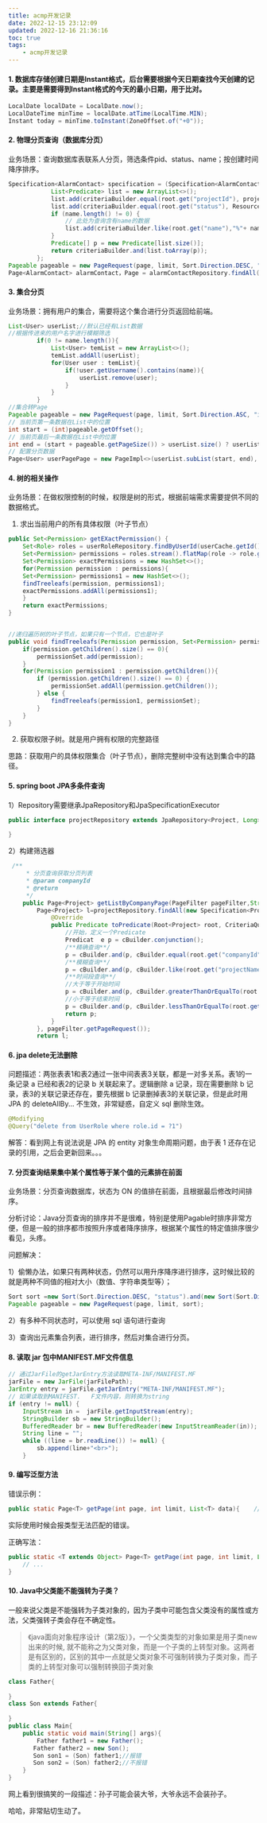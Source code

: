```yaml
---
title: acmp开发记录
date: 2022-12-15 23:12:09
updated: 2022-12-16 21:36:16
toc: true
tags: 
    - acmp开发记录
---
```

#### 1. 数据库存储创建日期是Instant格式，后台需要根据今天日期查找今天创建的记录。主要是需要得到Instant格式的今天的最小日期，用于比对。

```java
LocalDate localDate = LocalDate.now();
LocalDateTime minTime = localDate.atTime(LocalTime.MIN);
Instant today = minTime.toInstant(ZoneOffset.of("+0"));
```



#### 2. 物理分页查询（数据库分页）

业务场景：查询数据库表联系人分页，筛选条件pid、status、name；按创建时间降序排序。

```java
Specification<AlarmContact> specification = (Specification<AlarmContact>) (root, query, criteriaBuilder) -> {
            List<Predicate> list = new ArrayList<>();
            list.add(criteriaBuilder.equal(root.get("projectId"), projectId));
            list.add(criteriaBuilder.equal(root.get("status"), ResourceStatus.ENABLE));
            if (name.length() != 0) {
                // 此处为查询含有name的数据
                list.add(criteriaBuilder.like(root.get("name"),"%"+ name +"%" ));
            }
            Predicate[] p = new Predicate[list.size()];
            return criteriaBuilder.and(list.toArray(p));
        };
Pageable pageable = new PageRequest(page, limit, Sort.Direction.DESC, "createdDate");
Page<AlarmContact> alarmContact，Page = alarmContactRepository.findAll(specification, pageable);
```



#### 3. 集合分页

业务场景：拥有用户的集合，需要将这个集合进行分页返回给前端。

```java
List<User> userList;//默认已经有List数据
//根据传进来的用户名字进行模糊筛选
        if(0 != name.length()){
            List<User> temList = new ArrayList<>();
            temList.addAll(userList);
            for(User user : temList){
                if(!user.getUsername().contains(name)){
                    userList.remove(user);
                }
            }
        }
//集合转Page
Pageable pageable = new PageRequest(page, limit, Sort.Direction.ASC, "id");
// 当前页第一条数据在List中的位置
int start = (int)pageable.getOffset();
// 当前页最后一条数据在List中的位置
int end = (start + pageable.getPageSize()) > userList.size() ? userList.size() : ( start + pageable.getPageSize());
// 配置分页数据
Page<User> userPagePage = new PageImpl<>(userList.subList(start, end), pageable, userList.size());
```



#### 4. 树的相关操作

业务场景：在做权限控制的时候，权限是树的形式，根据前端需求需要提供不同的数据格式。

1. 求出当前用户的所有具体权限（叶子节点）

```java
public Set<Permission> getEXactPermission() {
    Set<Role> roles = userRoleRepository.findByUserId(userCache.getId()).stream().map(userRole -> userRole.getRole()).collect(Collectors.toSet());
    Set<Permission> permissions = roles.stream().flatMap(role -> role.getPermissions().stream()).collect(Collectors.toSet());
    Set<Permission> exactPermissions = new HashSet<>();
    for(Permission permission : permissions){
    Set<Permission> permissions1 = new HashSet<>();
    findTreeleafs(permission, permissions1);
    exactPermissions.addAll(permissions1);
    }
    return exactPermissions;
}


//递归遍历树的叶子节点，如果只有一个节点，它也是叶子
public void findTreeleafs(Permission permission, Set<Permission> permissionSet) {
    if(permission.getChildren().size() == 0){
        permissionSet.add(permission);
    }
    for(Permission permission1 : permission.getChildren()){
        if (permission.getChildren().size() == 0) {
            permissionSet.addAll(permission.getChildren());
        } else {
            findTreeleafs(permission1, permissionSet);
        }
    }
}
```

2) 获取权限子树。就是用户拥有权限的完整路径

思路：获取用户的具体权限集合（叶子节点），删除完整树中没有达到集合中的路径。



#### 5. spring boot JPA多条件查询

1）Repository需要继承JpaRepository和JpaSpecificationExecutor

```java
public interface projectRepository extends JpaRepository<Project, Long>, JpaSpecificationExecutor<Project> {
    
}
```

2）构建筛选器

```java
 /**
     * 分页查询获取分页列表
     * @param companyId
     * @return
     */
    public Page<Project> getListByCompanyPage(PageFilter pageFilter,String companyId,Date beginDate,Date endDate,String projectName) {
        Page<Project> l=projectRepository.findAll(new Specification<Project>() {
            @Override
            public Predicate toPredicate(Root<Project> root, CriteriaQuery<?> criteriaQuery, CriteriaBuilder cBuilder) {
                //开始，定义一个Predicate
                Predicat  e p = cBuilder.conjunction();
                /**精确查询**/
                p = cBuilder.and(p, cBuilder.equal(root.get("companyId"), companyId));
                /**模糊查询**/
                p = cBuilder.and(p, cBuilder.like(root.get("projectName"), "%"+projectName+"%"));
                /**时间段查询**/
                //大于等于开始时间
                p = cBuilder.and(p, cBuilder.greaterThanOrEqualTo(root.get("createTime"), beginDate));
                //小于等于结束时间
                p = cBuilder.and(p, cBuilder.lessThanOrEqualTo(root.get("createTime"), endDate));
                return p;
            }
        }, pageFilter.getPageRequest());
        return l;
```



#### 6. jpa delete无法删除

问题描述：两张表表1和表2通过一张中间表表3关联，都是一对多关系。表1的一条记录 a 已经和表2的记录 b 关联起来了。逻辑删除 a 记录，现在需要删除 b 记录，表3的关联记录还存在，要先根据 b 记录删掉表3的关联记录，但是此时用 JPA 的 deleteAllBy... 不生效，非常疑惑，自定义 sql 删除生效。

```java
@Modifying
@Query("delete from UserRole where role.id = ?1")
```

解答：看到网上有说法说是 JPA 的 entity 对象生命周期问题，由于表 1 还存在记录的引用，之后会更新回来。。。



#### 7. 分页查询结果集中某个属性等于某个值的元素排在前面

业务场景：分页查询数据库，状态为 ON 的值排在前面，且根据最后修改时间排序。

分析讨论：Java分页查询的排序并不是很难，特别是使用Pagable时排序非常方便，但是一般的排序都市按照升序或者降序排序，根据某个属性的特定值排序很少看见，头疼。

问题解决：

1）偷懒办法，如果只有两种状态，仍然可以用升序降序进行排序，这时候比较的就是两种不同值的相对大小（数值、字符串类型等）；

```java
Sort sort =new Sort(Sort.Direction.DESC, "status").and(new Sort(Sort.Direction.DESC, "lastModifiedDate"));
Pageable pageable = new PageRequest(page, limit, sort);
```



2）有多种不同状态时，可以使用 sql 语句进行查询 

3）查询出元素集合列表，进行排序，然后对集合进行分页。



#### 8. 读取 jar 包中MANIFEST.MF文件信息

```java
// 通过JarFile的getJarEntry方法读取META-INF/MANIFEST.MF
jarFile = new JarFile(jarFilePath);
JarEntry entry = jarFile.getJarEntry("META-INF/MANIFEST.MF");
// 如果读取到MANIFEST.   F文件内容，则转换为string
if (entry != null) {
    InputStream in =  jarFile.getInputStream(entry);
    StringBuilder sb = new StringBuilder();
    BufferedReader br = new BufferedReader(new InputStreamReader(in));
    String line = "";
    while ((line = br.readLine()) != null) {
        sb.append(line+"<br>");
    }
```



#### 9. 编写泛型方法

错误示例：

```java
public static Page<T> getPage(int page, int limit, List<T> data){    // ... }
```

实际使用时候会报类型无法匹配的错误。

正确写法：

```java
public static <T extends Object> Page<T> getPage(int page, int limit, List<T> data){
    // ...
}
```



#### 10. Java中父类能不能强转为子类？

一般来说父类是不能强转为子类对象的，因为子类中可能包含父类没有的属性或方法，父类强转子类会存在不确定性。

> 《java面向对象程序设计（第2版）》，一个父类类型的对象如果是用子类new出来的时候, 就不能称之为父类对象，而是一个子类的上转型对象。这两者是有区别的，区别的其中一点就是父类对象不可强制转换为子类对象，而子类的上转型对象可以强制转换回子类对象

```java
class Father{
    
}
class Son extends Father{
    
}
public class Main{
    public static void main(String[] args){
        Father father1 = new Father();
       Father father2 = new Son();
       Son son1 = (Son) father1;//报错
       Son son2 = (Son) father2;//不报错
    }
}
```

网上看到很搞笑的一段描述：孙子可能会装大爷，大爷永远不会装孙子。

哈哈，非常贴切生动了。